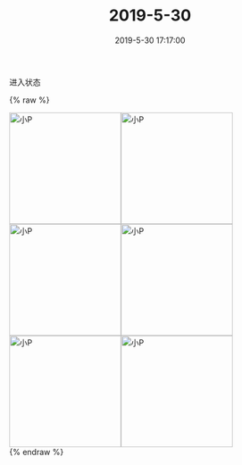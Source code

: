 ﻿---
title: "2019-5-30"
date: 2019-5-30 17:17:00
tags: 文字
categories: 妈妈
---
进入状态

{% raw %}
<div style="width:500 px">
<div style="float:left; width:100 px"><img src="/images/WeChat Image_20200211172744.jpg" width="200" alt="小P"></div>
<div style="float:left; width:100 px"><img src="/images/WeChat Image_20200211172753.jpg" width="200" alt="小P"></div>
<div style="float:left; width:100 px"><img src="/images/WeChat Image_20200211172802.jpg" width="200" alt="小P"></div>
<div style="float:left; width:100 px"><img src="/images/WeChat Image_20200211172811.jpg" width="200" alt="小P"></div>
<div style="float:left; width:100 px"><img src="/images/WeChat Image_20200211172819.jpg" width="200" alt="小P"></div>
<div style="float:left; width:100 px"><img src="/images/WeChat Image_20200211172828.jpg" width="200" alt="小P"></div>
<div style="clear:both"></div>
</div>
{% endraw %}
